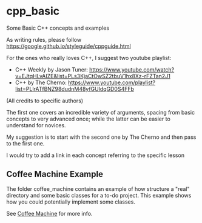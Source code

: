# cpp_basic
Some Basic C++ concepts and examples

As writing rules, please follow https://google.github.io/styleguide/cppguide.html

For the ones who really loves C++, I suggest two youtube playlist:
- C++ Weekly by Jason Tuner: https://www.youtube.com/watch?v=EJtqHLvAIZE&list=PLs3KjaCtOwSZ2tbuV1hx8Xz-rFZTan2J1
- C++ by The Cherno: https://www.youtube.com/playlist?list=PLlrATfBNZ98dudnM48yfGUldqGD0S4FFb

(All credits to specific authors)

The first one covers an incredible variety of arguments, spacing from basic concepts to very advanced once; while the latter can be easier to understand for novices.

My suggestion is to start with the second one by The Cherno and then pass to the first one. 

I would try to add a link in each concept referring to the specific lesson

## Coffee Machine Example

The folder coffee_machine contains an example of how structure a "real" directory and some basic classes for a to-do project.
This example shows how you could potentially implement some classes.

See [Coffee Machine](coffee_machine/coffee_machine.md#top) for more info.

